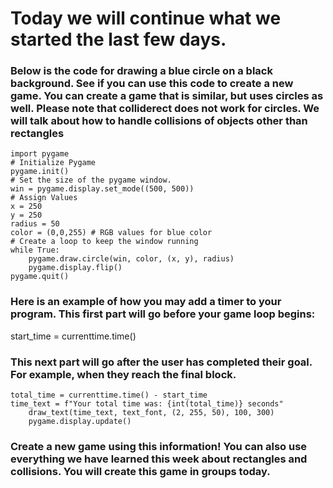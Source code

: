 # Today we will continue what we started the last few days. 

### Below is the code for drawing a blue circle on a black background. See if you can use this code to create a new game. You can create a game that is similar, but uses circles as well. Please note that colliderect does not work for circles. We will talk about how to handle collisions of objects other than rectangles 


```
import pygame 
# Initialize Pygame
pygame.init()
# Set the size of the pygame window. 
win = pygame.display.set_mode((500, 500))
# Assign Values
x = 250
y = 250
radius = 50
color = (0,0,255) # RGB values for blue color
# Create a loop to keep the window running
while True:
    pygame.draw.circle(win, color, (x, y), radius)
    pygame.display.flip()
pygame.quit()
```

### Here is an example of how you may add a timer to your program. This first part will go before your game loop begins:
start_time = currenttime.time()

### This next part will go after the user has completed their goal. For example, when they reach the final block. 
```
total_time = currenttime.time() - start_time
time_text = f"Your total time was: {int(total_time)} seconds"
    draw_text(time_text, text_font, (2, 255, 50), 100, 300)
    pygame.display.update() 
```

### Create a new game using this information! You can also use everything we have learned this week about rectangles and collisions. You will create this game in groups today. 
